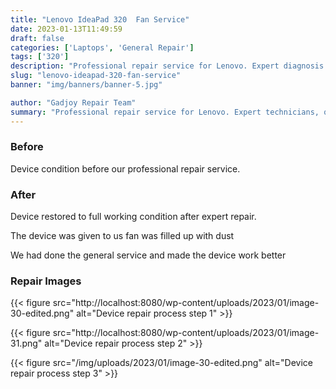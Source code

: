 ```yaml
---
title: "Lenovo IdeaPad 320  Fan Service"
date: 2023-01-13T11:49:59
draft: false
categories: ['Laptops', 'General Repair']
tags: ['320']
description: "Professional repair service for Lenovo. Expert diagnosis and quality repairs in Bangalore."
slug: "lenovo-ideapad-320-fan-service"
banner: "img/banners/banner-5.jpg"

author: "Gadjoy Repair Team"
summary: "Professional repair service for Lenovo. Expert technicians, quality parts, warranty included."
---
```


### Before

Device condition before our professional repair service.

### After

Device restored to full working condition after expert repair.

The device was given to us fan was filled up with dust

We had done the general service and made the device work better

### Repair Images

{{< figure src="http://localhost:8080/wp-content/uploads/2023/01/image-30-edited.png" alt="Device repair process step 1" >}}

{{< figure src="http://localhost:8080/wp-content/uploads/2023/01/image-31.png" alt="Device repair process step 2" >}}

{{< figure src="/img/uploads/2023/01/image-30-edited.png" alt="Device repair process step 3" >}}

